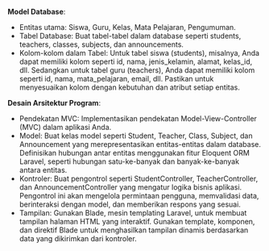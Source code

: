 **Model Database**:

-   Entitas utama: Siswa, Guru, Kelas, Mata Pelajaran, Pengumuman.
-   Tabel Database: Buat tabel-tabel dalam database seperti students, teachers, classes, subjects, dan announcements.
-   Kolom-kolom dalam Tabel: Untuk tabel siswa (students), misalnya, Anda dapat memiliki kolom seperti id, nama, jenis_kelamin, alamat, kelas_id, dll. Sedangkan untuk tabel guru (teachers), Anda dapat memiliki kolom seperti id, nama, mata_pelajaran, email, dll. Pastikan untuk menyesuaikan kolom dengan kebutuhan dan atribut setiap entitas.

**Desain Arsitektur Program**:

-   Pendekatan MVC: Implementasikan pendekatan Model-View-Controller (MVC) dalam aplikasi Anda.
-   Model: Buat kelas model seperti Student, Teacher, Class, Subject, dan Announcement yang merepresentasikan entitas-entitas dalam database. Definisikan hubungan antar entitas menggunakan fitur Eloquent ORM Laravel, seperti hubungan satu-ke-banyak dan banyak-ke-banyak antara entitas.
-   Kontroler: Buat pengontrol seperti StudentController, TeacherController, dan AnnouncementController yang mengatur logika bisnis aplikasi. Pengontrol ini akan mengelola permintaan pengguna, memvalidasi data, berinteraksi dengan model, dan memberikan respons yang sesuai.
-   Tampilan: Gunakan Blade, mesin templating Laravel, untuk membuat tampilan halaman HTML yang interaktif. Gunakan template, komponen, dan direktif Blade untuk menghasilkan tampilan dinamis berdasarkan data yang dikirimkan dari kontroler.
